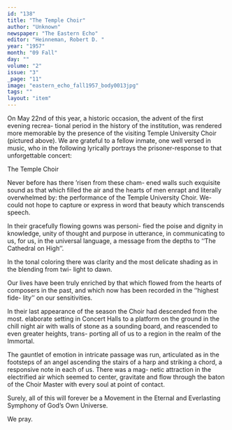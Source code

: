 ```yaml
---
id: "138"
title: "The Temple Choir"
author: "Unknown"
newspaper: "The Eastern Echo"
editor: "Heinneman, Robert D. "
year: "1957"
month: "09 Fall"
day: ""
volume: "2"
issue: "3"
_page: "11"
image: "eastern_echo_fall1957_body0013jpg"
tags: ""
layout: "item"
---
```

On May 22nd of this year, a historic occasion, the advent of the first evening recrea-
tional period in the history of the institution, was rendered more memorable by the
presence of the visiting Temple University Choir (pictured above). We are grateful to a fellow inmate, one well versed in music, who in the following lyrically portrays the prisoner-response to that unforgettable concert:

The Temple Choir

Never before has there ’risen from these cham-
ened walls such exquisite sound as that which filled
the air and the hearts of men enrapt and literally
overwhelmed by: the performance of the Temple
University Choir. We-could not hope to capture
or express in word that beauty which transcends
speech.

In their gracefully flowing gowns was personi-
fied the poise and dignity in knowledge, unity of
thought and purpose in utterance, in communicating
to us, for us, in the universal language, a message
from the depths to ‘‘The Cathedral on High’’.

In the tonal coloring there was clarity and the
most delicate shading as in the blending from twi-
light to dawn.

Our lives have been truly enriched by that which
flowed from the hearts of composers in the past, and
which now has been recorded in the ‘‘highest fide-
lity’’ on our sensitivities.

In their last appearance of the season the Choir
had descended from the most. elaborate setting in
Concert Halls to a platform on the ground in the
chill night air with walls of stone as a sounding
board, and reascended to even greater heights, trans-
porting all of us to a region in the realm of the
Immortal.

The gauntlet of emotion in intricate passage
was run, articulated as in the footsteps of an angel
ascending the stairs of a harp and striking a chord,
a responsive note in each of us. There was a mag-
netic attraction in the electrified air which seemed
to center, gravitate and flow through the baton of
the Choir Master with every soul at point of contact.

Surely, all of this will forever be a Movement
in the Eternal and Everlasting Symphony of God’s
Own Universe.

We pray.
